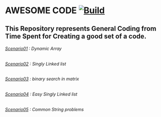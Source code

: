 #  AWESOME CODE [![Build](https://github.com/AMAZINGHIMALAYA/ALGORITHMS/actions/workflows/build.yml/badge.svg?branch=main)](https://github.com/AMAZINGHIMALAYA/ALGORITHMS/actions/workflows/build.yml)
## This Repository represents General Coding from Time Spent for Creating a good set of a code.
###### [Scenario01](/awsome/src/main/java/com/aw/some/Scenario01.java) :  Dynamic Array
###### [Scenario02](/awsome/src/main/java/com/aw/some/Scenario02.java) :  Singly Linked list
###### [Scenario03](/awsome/src/main/java/com/aw/some/Scenario03.java) :  binary search in matrix
###### [Scenario04](/awsome/src/main/java/com/aw/some/Scenario04.java) :  Easy Singly Linked list
###### [Scenario05](/awsome/src/main/java/com/aw/some/Scenario05.java) :  Common String problems

